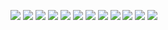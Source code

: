 ![](images/4/4-0.jpg)
![](images/4/4-1.jpg)
![](images/4/4-2.jpg)
![](images/4/4-3.jpg)
![](images/4/4-4.jpg)
![](images/4/4-5.jpg)
![](images/4/4-6.jpg)
![](images/4/4-7.jpg)
![](images/4/4-8.jpg)
![](images/4/4-9.jpg)
![](images/4/4-10.jpg)
![](images/4/4-11.jpg)
